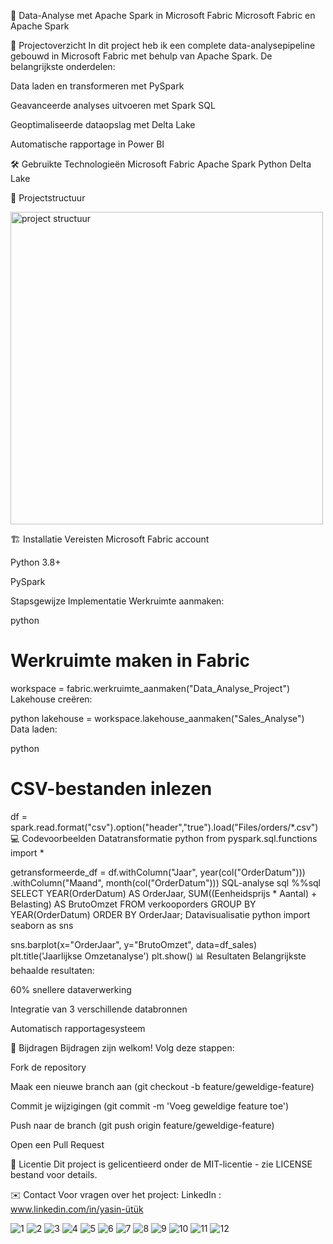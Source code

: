 🚀 Data-Analyse met Apache Spark in Microsoft Fabric
Microsoft Fabric en Apache Spark

📌 Projectoverzicht
In dit project heb ik een complete data-analysepipeline gebouwd in Microsoft Fabric met behulp van Apache Spark. De belangrijkste onderdelen:

Data laden en transformeren met PySpark

Geavanceerde analyses uitvoeren met Spark SQL

Geoptimaliseerde dataopslag met Delta Lake

Automatische rapportage in Power BI

🛠️ Gebruikte Technologieën
Microsoft Fabric
Apache Spark
Python
Delta Lake

📂 Projectstructuur

<img src="./images/structuur.png" alt="project structuur" width="500">

🏗️ Installatie
Vereisten
Microsoft Fabric account

Python 3.8+

PySpark

Stapsgewijze Implementatie
Werkruimte aanmaken:

python
# Werkruimte maken in Fabric
workspace = fabric.werkruimte_aanmaken("Data_Analyse_Project")
Lakehouse creëren:

python
lakehouse = workspace.lakehouse_aanmaken("Sales_Analyse")
Data laden:

python
# CSV-bestanden inlezen
df = spark.read.format("csv").option("header","true").load("Files/orders/*.csv")
💻 Codevoorbeelden
Datatransformatie
python
from pyspark.sql.functions import *

getransformeerde_df = df.withColumn("Jaar", year(col("OrderDatum"))) \
                      .withColumn("Maand", month(col("OrderDatum")))
SQL-analyse
sql
%%sql
SELECT YEAR(OrderDatum) AS OrderJaar,
       SUM((Eenheidsprijs * Aantal) + Belasting) AS BrutoOmzet
FROM verkooporders
GROUP BY YEAR(OrderDatum)
ORDER BY OrderJaar;
Datavisualisatie
python
import seaborn as sns

sns.barplot(x="OrderJaar", y="BrutoOmzet", data=df_sales)
plt.title('Jaarlijkse Omzetanalyse')
plt.show()
📊 Resultaten
Belangrijkste behaalde resultaten:

60% snellere dataverwerking

Integratie van 3 verschillende databronnen

Automatisch rapportagesysteem

🤝 Bijdragen
Bijdragen zijn welkom! Volg deze stappen:

Fork de repository

Maak een nieuwe branch aan (git checkout -b feature/geweldige-feature)

Commit je wijzigingen (git commit -m 'Voeg geweldige feature toe')

Push naar de branch (git push origin feature/geweldige-feature)

Open een Pull Request

📜 Licentie
Dit project is gelicentieerd onder de MIT-licentie - zie LICENSE bestand voor details.

✉️ Contact
Voor vragen over het project:
LinkedIn : www.linkedin.com/in/yasin-ütük

![1](./images/1.png)
![2](./images/2.png)
![3](./images/3.png)
![4](./images/4.png)
![5](./images/5.png)
![6](./images/6.png)
![7](./images/7.png)
![8](./images/8.png)
![9](./images/9.png)
![10](./images/10.png)
![11](./images/11.png)
![12](./images/12.png)